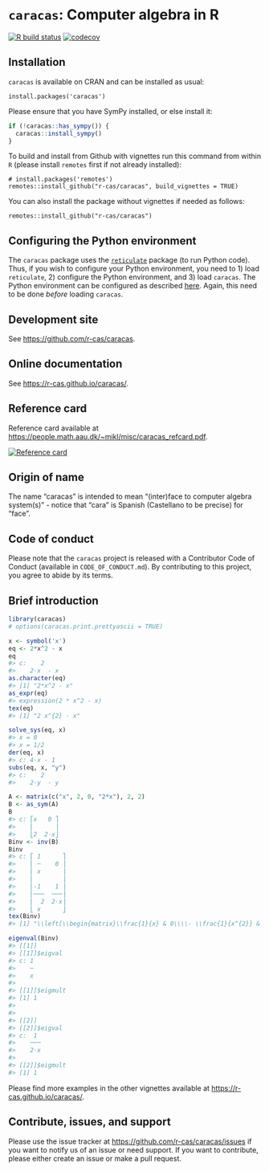 
<!-- README.md is generated from README.Rmd. Please edit only README.Rmd! -->

# `caracas`: Computer algebra in R

<!-- badges: start -->

[![R build
status](https://github.com/r-cas/caracas/workflows/R-CMD-check/badge.svg)](https://github.com/r-cas/caracas/actions)
[![codecov](https://codecov.io/gh/r-cas/caracas/graph/badge.svg?token=HF9MZ6AUWA)](https://app.codecov.io/gh/r-cas/caracas)
<!-- badges: end -->

## Installation

`caracas` is available on CRAN and can be installed as usual:

    install.packages('caracas')

Please ensure that you have SymPy installed, or else install it:

``` r
if (!caracas::has_sympy()) {
  caracas::install_sympy() 
}
```

To build and install from Github with vignettes run this command from
within `R` (please install `remotes` first if not already installed):

    # install.packages('remotes')
    remotes::install_github("r-cas/caracas", build_vignettes = TRUE)

You can also install the package without vignettes if needed as follows:

    remotes::install_github("r-cas/caracas")

## Configuring the Python environment

The `caracas` package uses the
[`reticulate`](https://github.com/rstudio/reticulate) package (to run
Python code). Thus, if you wish to configure your Python environment,
you need to 1) load `reticulate`, 2) configure the Python environment,
and 3) load `caracas`. The Python environment can be configured as
described
[here](https://rstudio.github.io/reticulate/articles/versions.html).
Again, this need to be done *before* loading `caracas`.

## Development site

See <https://github.com/r-cas/caracas>.

## Online documentation

See <https://r-cas.github.io/caracas/>.

## Reference card

Reference card available at
<https://people.math.aau.dk/~mikl/misc/caracas_refcard.pdf>.

[![Reference
card](https://people.math.aau.dk/~mikl/misc/caracas_refcard.png)](https://people.math.aau.dk/~mikl/misc/caracas_refcard.pdf)

## Origin of name

The name “caracas” is intended to mean “(inter)face to computer algebra
system(s)” - notice that “cara” is Spanish (Castellano to be precise)
for “face”.

## Code of conduct

Please note that the `caracas` project is released with a Contributor
Code of Conduct (available in `CODE_OF_CONDUCT.md`). By contributing to
this project, you agree to abide by its terms.

## Brief introduction

``` r
library(caracas)
# options(caracas.print.prettyascii = TRUE)
```

``` r
x <- symbol('x')
eq <- 2*x^2 - x
eq
#> c:    2    
#>    2⋅x  - x
as.character(eq)
#> [1] "2*x^2 - x"
as_expr(eq)
#> expression(2 * x^2 - x)
tex(eq)
#> [1] "2 x^{2} - x"
```

``` r
solve_sys(eq, x)
#> x = 0
#> x = 1/2
der(eq, x)
#> c: 4⋅x - 1
subs(eq, x, "y")
#> c:    2    
#>    2⋅y  - y
```

``` r
A <- matrix(c("x", 2, 0, "2*x"), 2, 2)
B <- as_sym(A)
B
#> c: ⎡x   0 ⎤
#>    ⎢      ⎥
#>    ⎣2  2⋅x⎦
Binv <- inv(B)
Binv
#> c: ⎡ 1      ⎤
#>    ⎢ ─    0 ⎥
#>    ⎢ x      ⎥
#>    ⎢        ⎥
#>    ⎢-1    1 ⎥
#>    ⎢───  ───⎥
#>    ⎢  2  2⋅x⎥
#>    ⎣ x      ⎦
tex(Binv)
#> [1] "\\left[\\begin{matrix}\\frac{1}{x} & 0\\\\- \\frac{1}{x^{2}} & \\frac{1}{2 x}\\end{matrix}\\right]"
```

``` r
eigenval(Binv)
#> [[1]]
#> [[1]]$eigval
#> c: 1
#>    ─
#>    x
#> 
#> [[1]]$eigmult
#> [1] 1
#> 
#> 
#> [[2]]
#> [[2]]$eigval
#> c:  1 
#>    ───
#>    2⋅x
#> 
#> [[2]]$eigmult
#> [1] 1
```

Please find more examples in the other vignettes available at
<https://r-cas.github.io/caracas/>.

## Contribute, issues, and support

Please use the issue tracker at
<https://github.com/r-cas/caracas/issues> if you want to notify us of an
issue or need support. If you want to contribute, please either create
an issue or make a pull request.
